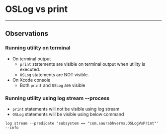 # OSLog vs print

---

## Observations

### Running utility on terminal
- On terminal output
    - `print` statements are visible on terminal output when utility is executed.
    - `OSLog` statements are NOT visible. 
- On Xcode console
    - Both `print` and `OSLog` are visible
    
### Running utility using log stream --process
- `print` statements will not be visible using log stream
- `OSLog` statements will be visible using below command

```
log stream --predicate 'subsystem == "com.saurabhverma.OSLogVsPrint"' --info
```
